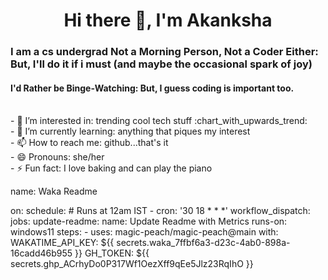 <h1 align="center">Hi there 👋, I'm Akanksha</h1>
<h3 align="left">I am a cs undergrad <b> Not a Morning Person, Not a Coder Either:</b> But, I'll do it if i must (and maybe the occasional spark of joy)</h3>
<h4 align="left"> I'd Rather be Binge-Watching: But, I guess coding is important too.</h4> </br>
- 👀 I’m interested in: trending cool tech stuff :chart_with_upwards_trend:   </br>
- 🌱 I’m currently learning: anything that piques my interest</br>
<!---- 💞️ I’m looking to collaborate on: </br>--->
- 📫 How to reach me: github...that's it</br>
- 😄 Pronouns: she/her</br>
- ⚡ Fun fact: I love baking and can play the piano</br>
<!---- <img src='https://github-readme-stats.vercel.app/api?username=magic-peach&theme=moltack' alt='My stats'/>

<!--START_SECTION:SHOW_LINES_OF_CODE:"TRUE"-->
name: Waka Readme

on:
  schedule:
    # Runs at 12am IST
    - cron: '30 18 * * *'
  workflow_dispatch:
jobs:
  update-readme:
    name: Update Readme with Metrics
    runs-on: windows11
    steps:
      - uses: magic-peach/magic-peach@main
        with:
          WAKATIME_API_KEY: ${{ secrets.waka_7ffbf6a3-d23c-4ab0-898a-16cadd46b955 }}
          GH_TOKEN: ${{ secrets.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 }}
<!--END_SECTION:UPDATED_DATE_FORMAT-->
<!---
magic-peach/magic-peach is a ✨ special ✨ repository because its `README.md` (this file) appears on your GitHub profile.
You can click the Preview link to take a look at your changes.
--->
